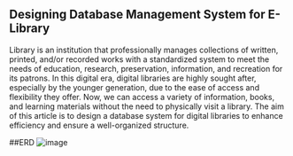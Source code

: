 ## Designing Database Management System for E-Library
Library is an institution that professionally manages collections of written, printed, and/or recorded works with a standardized system to meet the needs of education, research, preservation, information, and recreation for its patrons. In this digital era, digital libraries are highly sought after, especially by the younger generation, due to the ease of access and flexibility they offer. Now, we can access a variety of information, books, and learning materials without the need to physically visit a library.
The aim of this article is to design a database system for digital libraries to enhance efficiency and ensure a well-organized structure.

##ERD
![image](https://github.com/virganov/e-library/assets/155287274/12f26768-1fde-4286-bed3-832edd305df3)
